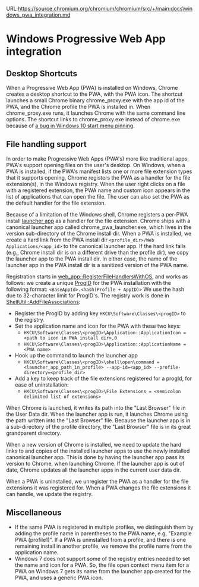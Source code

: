 URL:https://source.chromium.org/chromium/chromium/src/+/main:docs\windows_pwa_integration.md
# Windows Progressive Web App integration

## Desktop Shortcuts
When a Progressive Web App (PWA) is installed on Windows, Chrome creates a
desktop shortcut to the PWA, with the PWA icon. The shortcut launches a small
Chrome binary chrome_proxy.exe with the app id of the PWA, and the Chrome
profile the PWA is installed in. When chrome_proxy.exe runs, it launches Chrome
with the same command line options. The shortcut links to chrome_proxy.exe
instead of chrome.exe because of
 [a bug in Windows 10 start menu pinning](https://source.chromium.org/chromium/chromium/src/+/main:chrome/chrome_proxy/chrome_proxy_main_win.cc;l=23).

## File handling support
In order to make Progressive Web Apps (PWA's) more like traditional apps, PWA's
support opening files on the user's desktop. On Windows, when a PWA is
installed, if the PWA's manifest lists one or more file extension types that it
supports opening, Chrome registers the PWA as a handler for the file
extension(s), in the Windows registry. When the user right clicks on a file with
a registered extension, the PWA name and custom icon appears in the list of
applications that can open the file. The user can also set the PWA as the
default handler for the file extension.

Because of a limitation of the Windows shell, Chrome registers a per-PWA install 
[launcher app](https://source.chromium.org/chromium/chromium/src/+/main:chrome/browser/web_applications/chrome_pwa_launcher/README.md;l=1) 
 as a handler for the file extension. Chrome ships with a canonical launcher app
 called chrome_pwa_launcher.exe, which lives in the version sub-directory of the
 Chrome install dir. When a PWA is installed, we create a hard link from the
 PWA install dir `<profile_dir>/Web Applications/<app_id>` to the canonical launcher
 app. If the hard link fails (e.g., Chrome install dir is on a different drive
 than the profile dir), we copy the launcher app to the PWA install dir. In either
 case, the name of the launcher app in the PWA install dir is a sanitized version
 of the PWA name.

Registration starts in [web_app::RegisterFileHandlersWithOS](https://source.chromium.org/search?q=RegisterFileHandlersWithOS%20file:_win.cc&sq=),
 and works as follows: we create a unique
 [ProgID](https://docs.microsoft.com/en-us/windows/win32/com/-progid--key)
 for the PWA installation with the following format:
`<BaseAppId>.<hash(Profile + AppID)>`
We use the hash due to 32-character limit for ProgID's. The registry work is
done in
[ShellUtil::AddFileAssociations](https://source.chromium.org/chromium/chromium/src/+/main:chrome/installer/util/shell_util.cc?q=%20ShellUtil::AddFileAssociations):

* Register the ProgID by adding key `HKCU\Software\Classes\<progID>` to the registry.
* Set the application name and icon for the PWA with these two keys:
    * `HKCU\Software\Classes\<progID>\Application::ApplicationIcon = <path to icon in PWA install dir>,0`
    * `HKCU\Software\Classes\<progID>\Application::ApplicationName = <PWA name>`
* Hook up the command to launch the launcher app
    * `HKCU\Software\Classes\<progID>\shell\open\command = <launcher_app_path_in_profile> --app-id=<app_id> --profile-directory=<profile_dir>`
* Add a key to keep track of the file extensions registered for a progId,
for ease of uninstallation:
    * `HKCU\Software\Classes\<progID>\File Extensions = <semicolon delimited list of extensions>`

When Chrome is launched, it writes its path into the "Last Browser" file in
the User Data dir.
When the launcher app is run, it launches Chrome using the path written into the
"Last Browser" file. Because the launcher app is in a sub-directory of the profile
directory, the "Last Browser" file is in its great grandparent directory.

When a new version of Chrome is installed, we need to update the hard links
to and copies of the installed launcher apps to use the newly installed canonical
launcher app. This is done by having the launcher app pass its version to Chrome, when
launching Chrome. If the launcher app is out of date, Chrome updates all the
launcher apps in the current user data dir.

When a PWA is uninstalled, we unregister the PWA as a handler for the file
extensions it was registered for. When a PWA changes the file extensions it can
handle, we update the registry.

## Miscellaneous
 * If the same PWA is registered in multiple profiles, we distinguish them by
adding the profile name in parentheses to the PWA name, e.g,
"Example PWA (profile1)". If a PWA is uninstalled from a  profile, and there is
one remaining install in another profile, we remove the profile name from the
application name.
 * Windows 7 does not support some of the registry entries needed to set the
 name and icon for a PWA. So, the file open context menu item for a PWA on
 Windows 7 gets its name from the launcher app created for the PWA, and uses a
 generic PWA icon.
